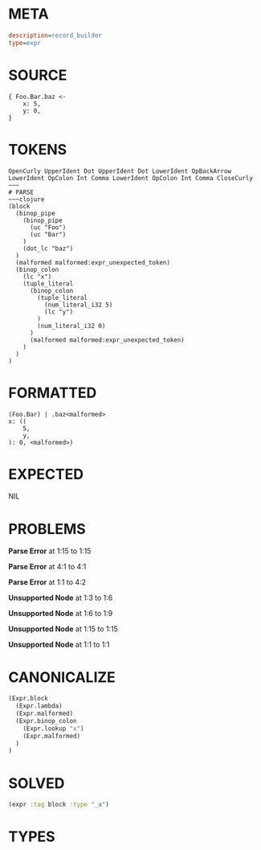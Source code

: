 # META
~~~ini
description=record_builder
type=expr
~~~
# SOURCE
~~~roc
{ Foo.Bar.baz <-
    x: 5,
    y: 0,
}
~~~
# TOKENS
~~~text
OpenCurly UpperIdent Dot UpperIdent Dot LowerIdent OpBackArrow LowerIdent OpColon Int Comma LowerIdent OpColon Int Comma CloseCurly ~~~
# PARSE
~~~clojure
(block
  (binop_pipe
    (binop_pipe
      (uc "Foo")
      (uc "Bar")
    )
    (dot_lc "baz")
  )
  (malformed malformed:expr_unexpected_token)
  (binop_colon
    (lc "x")
    (tuple_literal
      (binop_colon
        (tuple_literal
          (num_literal_i32 5)
          (lc "y")
        )
        (num_literal_i32 0)
      )
      (malformed malformed:expr_unexpected_token)
    )
  )
)
~~~
# FORMATTED
~~~roc
(Foo.Bar) | .baz<malformed>
x: ((
	5,
	y,
): 0, <malformed>)
~~~
# EXPECTED
NIL
# PROBLEMS
**Parse Error**
at 1:15 to 1:15

**Parse Error**
at 4:1 to 4:1

**Parse Error**
at 1:1 to 4:2

**Unsupported Node**
at 1:3 to 1:6

**Unsupported Node**
at 1:6 to 1:9

**Unsupported Node**
at 1:15 to 1:15

**Unsupported Node**
at 1:1 to 1:1

# CANONICALIZE
~~~clojure
(Expr.block
  (Expr.lambda)
  (Expr.malformed)
  (Expr.binop_colon
    (Expr.lookup "x")
    (Expr.malformed)
  )
)
~~~
# SOLVED
~~~clojure
(expr :tag block :type "_a")
~~~
# TYPES
~~~roc
~~~
